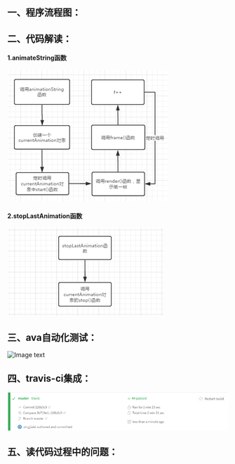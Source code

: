## 一、程序流程图：
## 二、代码解读：
#### 1.animateString函数
![Image text](https://github.com/xingjialei/chalk-animation/blob/master/images/QQ%E5%9B%BE%E7%89%8720171212184451.png)
#### 2.stopLastAnimation函数
![Image text](https://github.com/xingjialei/chalk-animation/blob/master/images/QQ%E5%9B%BE%E7%89%8720171212184440.png)
## 三、ava自动化测试：
![Image text](https://github.com/xingjialei/chalk-animation/blob/master/images/IMG20171212161721.jpg)
## 四、travis-ci集成：
![Image text](https://github.com/xingjialei/chalk-animation/blob/master/images/QQ%E5%9B%BE%E7%89%8720171212170114.png)
## 五、读代码过程中的问题：
